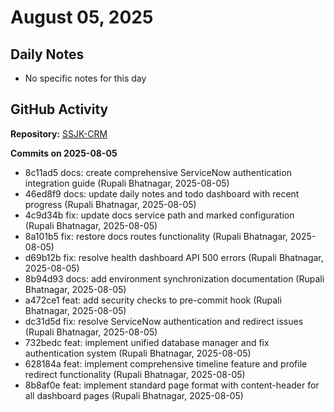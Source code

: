 ﻿# August 05, 2025

## Daily Notes

- No specific notes for this day

## GitHub Activity

**Repository:** [SSJK-CRM](https://github.com/Rupali59/SSJK-CRM)

**Commits on 2025-08-05**
- 8c11ad5 docs: create comprehensive ServiceNow authentication integration guide (Rupali Bhatnagar, 2025-08-05)
- 46ed8f9 docs: update daily notes and todo dashboard with recent progress (Rupali Bhatnagar, 2025-08-05)
- 4c9d34b fix: update docs service path and marked configuration (Rupali Bhatnagar, 2025-08-05)
- 8a101b5 fix: restore docs routes functionality (Rupali Bhatnagar, 2025-08-05)
- d69b12b fix: resolve health dashboard API 500 errors (Rupali Bhatnagar, 2025-08-05)
- 8b94d93 docs: add environment synchronization documentation (Rupali Bhatnagar, 2025-08-05)
- a472ce1 feat: add security checks to pre-commit hook (Rupali Bhatnagar, 2025-08-05)
- dc31d5d fix: resolve ServiceNow authentication and redirect issues (Rupali Bhatnagar, 2025-08-05)
- 732bedc feat: implement unified database manager and fix authentication system (Rupali Bhatnagar, 2025-08-05)
- 628184a feat: implement comprehensive timeline feature and profile redirect functionality (Rupali Bhatnagar, 2025-08-05)
- 8b8af0e feat: implement standard page format with content-header for all dashboard pages (Rupali Bhatnagar, 2025-08-05)

